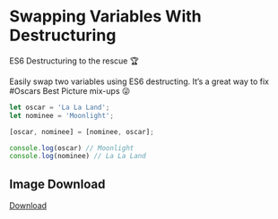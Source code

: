 # Swapping Variables With Destructuring

ES6 Destructuring to the rescue 🏆

Easily swap two variables using ES6 destructing. It’s a great way to fix #Oscars Best Picture mix-ups 😜


```javascript
let oscar = 'La La Land';
let nominee = 'Moonlight';

[oscar, nominee] = [nominee, oscar];

console.log(oscar) // Moonlight
console.log(nominee) // La La Land
```

## Image Download

[Download](https://github.com/samanthaming/code-tidbits/blob/master/images/8-swap-variables-with-destructuring.png)

